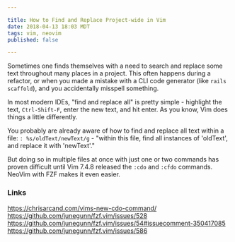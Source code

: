 ```yaml
---

title: How to Find and Replace Project-wide in Vim
date: 2018-04-13 18:03 MDT
tags: vim, neovim
published: false

---
```


Sometimes one finds themselves with a need to search and replace some text throughout many places in a project. This often happens during a refactor, or when you made a mistake with a CLI code generator (like `rails scaffold`), and you accidentally misspell something.

In most modern IDEs, "find and replace all" is pretty simple - highlight the text, `Ctrl-Shift-F`, enter the new text, and hit enter. As you know, Vim does things a little differently.

You probably are already aware of how to find and replace all text within a file: `: %s/oldText/newText/g` - "within this file, find all instances of 'oldText', and replace it with 'newText'."

But doing so in multiple files at once with just one or two commands has proven difficult until Vim 7.4.8 released the `:cdo` and `:cfdo` commands. NeoVim with FZF makes it even easier.


### Links

https://chrisarcand.com/vims-new-cdo-command/
https://github.com/junegunn/fzf.vim/issues/528
https://github.com/junegunn/fzf.vim/issues/54#issuecomment-350417085
https://github.com/junegunn/fzf.vim/issues/586
